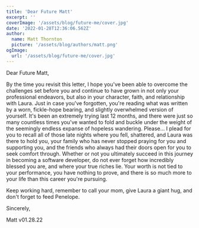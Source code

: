 ```yaml
---
title: 'Dear Future Matt'
excerpt: ''
coverImage: '/assets/blog/future-me/cover.jpg'
date: '2022-01-28T12:36:06.562Z'
author:
  name: Matt Thornton
  picture: '/assets/blog/authors/matt.png'
ogImage:
  url: '/assets/blog/future-me/cover.jpg'
---
```


Dear Future Matt,

By the time you revisit this letter, I hope you've been able to overcome the challenges set before you and continue to have grown in not only your professional endeavors, but also in your character, faith, and relationship with Laura. Just in case you've forgotten, you're reading what was written by a worn, fickle-hope bearing, and slightly overwhelmed version of yourself. It's been an extremely trying last 12 months, and there were just so many countless times you've wanted to fold and buckle under the weight of the seemingly endless expanse of hopeless wandering. Please... I plead for you to recall all of those late nights where you fell, shattered, and Laura was there to hold you, your family who has never stopped praying for you and supporting you, and the friends who always had their doors open for you to seek comfort through. Whether or not you ultimately succeed in this journey in becoming a software developer, do not ever forget how incredibly blessed you are, and where your true riches lie. Your worth is not tied to your performance, you have nothing to prove, and there is so much more to your life than this career you're pursuing.

Keep working hard, remember to call your mom, give Laura a giant hug, and don't forget to feed Penelope.

Sincerely,

Matt v01.28.22


